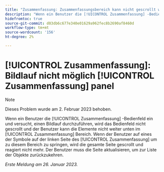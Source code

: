 ```yaml
---
title: "Zusammenfassung: Zusammenfassungsbereich kann nicht gescrollt werden"
description: "Wenn ein Benutzer die [!UICONTROL Zusammenfassung] -Bedienfeld ein und versucht, einen Bildlauf durchzuführen, wird das Bedienfeld nicht gescrollt und der Benutzer kann die Elemente nicht weiter unten im [!UICONTROL Zusammenfassung] Bereich. Wenn der Benutzer auf eines der Symbole auf der linken Seite des [!UICONTROL Zusammenfassung] um zu diesem Bereich zu springen, wird die gesamte Seite gescrollt und reagiert nicht mehr. Der Benutzer muss die Seite aktualisieren, um zur Liste zurückzukehren."
hidefromtoc: true
source-git-commit: d03db6c677e340e01629a962fec8b2690af8460d
workflow-type: tm+mt
source-wordcount: '156'
ht-degree: 2%

---
```



# [!UICONTROL Zusammenfassung]: Bildlauf nicht möglich [!UICONTROL Zusammenfassung] panel

>[!NOTE]
>
>Dieses Problem wurde am 2. Februar 2023 behoben.

Wenn ein Benutzer die [!UICONTROL Zusammenfassung] -Bedienfeld ein und versucht, einen Bildlauf durchzuführen, wird das Bedienfeld nicht gescrollt und der Benutzer kann die Elemente nicht weiter unten im [!UICONTROL Zusammenfassung] Bereich. Wenn der Benutzer auf eines der Symbole auf der linken Seite des [!UICONTROL Zusammenfassung] um zu diesem Bereich zu springen, wird die gesamte Seite gescrollt und reagiert nicht mehr. Der Benutzer muss die Seite aktualisieren, um zur Liste der Objekte zurückzukehren.

_Erste Meldung am 26. Januar 2023._


